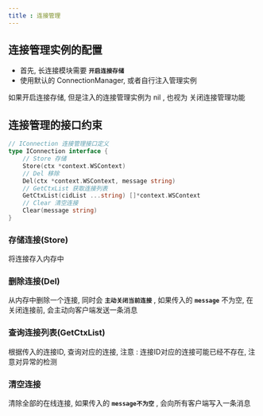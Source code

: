 ```yaml
---
title : 连接管理
---
```


## 连接管理实例的配置

- 首先, 长连接模块需要  **`开启连接存储`**
- 使用默认的 ConnectionManager, 或者自行注入管理实例

如果开启连接存储, 但是注入的连接管理实例为 nil , 也视为 关闭连接管理功能

## 连接管理的接口约束

```go
// IConnection 连接管理接口定义
type IConnection interface {
    // Store 存储
    Store(ctx *context.WSContext)
    // Del 移除
    Del(ctx *context.WSContext, message string)
    // GetCtxList 获取连接列表
    GetCtxList(cidList ...string) []*context.WSContext
    // Clear 清空连接
    Clear(message string)
}
```

### 存储连接(Store)

将连接存入内存中

### 删除连接(Del)

从内存中删除一个连接, 同时会  **`主动关闭当前连接`** , 如果传入的  **`message`** 不为空, 在关闭连接前, 会主动向客户端发送一条消息

### 查询连接列表(GetCtxList)

根据传入的连接ID, 查询对应的连接, 注意 : 连接ID对应的连接可能已经不存在, 注意对异常的检测

### 清空连接

清除全部的在线连接, 如果传入的  **`message不为空`** , 会向所有客户端写入一条消息
